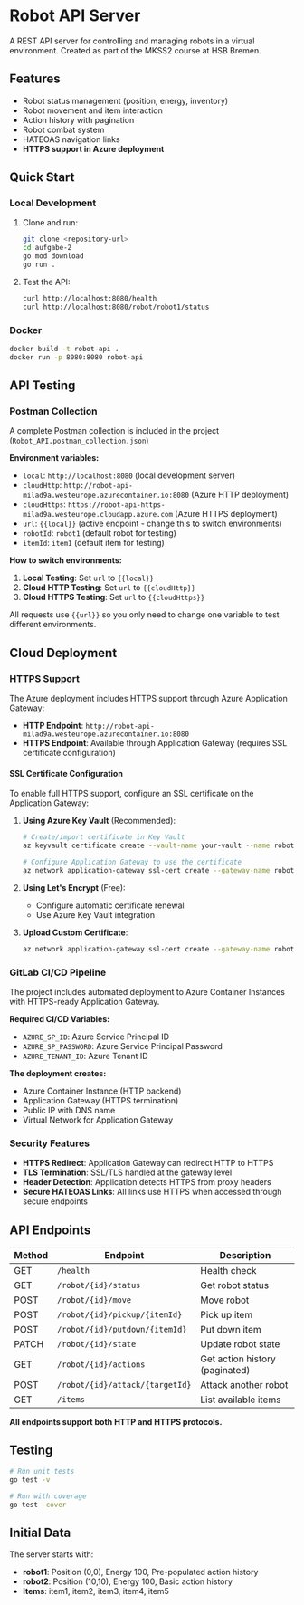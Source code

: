 # Robot API Server

A REST API server for controlling and managing robots in a virtual environment. Created as part of the MKSS2 course at HSB Bremen.

## Features

- Robot status management (position, energy, inventory)
- Robot movement and item interaction
- Action history with pagination
- Robot combat system
- HATEOAS navigation links
- **HTTPS support in Azure deployment**

## Quick Start

### Local Development

1. Clone and run:

   ```bash
   git clone <repository-url>
   cd aufgabe-2
   go mod download
   go run .
   ```

2. Test the API:
   ```bash
   curl http://localhost:8080/health
   curl http://localhost:8080/robot/robot1/status
   ```

### Docker

```bash
docker build -t robot-api .
docker run -p 8080:8080 robot-api
```

## API Testing

### Postman Collection

A complete Postman collection is included in the project (`Robot_API.postman_collection.json`)

**Environment variables:**

- `local`: `http://localhost:8080` (local development server)
- `cloudHttp`: `http://robot-api-milad9a.westeurope.azurecontainer.io:8080` (Azure HTTP deployment)
- `cloudHttps`: `https://robot-api-https-milad9a.westeurope.cloudapp.azure.com` (Azure HTTPS deployment)
- `url`: `{{local}}` (active endpoint - change this to switch environments)
- `robotId`: `robot1` (default robot for testing)
- `itemId`: `item1` (default item for testing)

**How to switch environments:**

1. **Local Testing**: Set `url` to `{{local}}`
2. **Cloud HTTP Testing**: Set `url` to `{{cloudHttp}}`
3. **Cloud HTTPS Testing**: Set `url` to `{{cloudHttps}}`

All requests use `{{url}}` so you only need to change one variable to test different environments.

## Cloud Deployment

### HTTPS Support

The Azure deployment includes HTTPS support through Azure Application Gateway:

- **HTTP Endpoint**: `http://robot-api-milad9a.westeurope.azurecontainer.io:8080`
- **HTTPS Endpoint**: Available through Application Gateway (requires SSL certificate configuration)

#### SSL Certificate Configuration

To enable full HTTPS support, configure an SSL certificate on the Application Gateway:

1. **Using Azure Key Vault** (Recommended):

   ```bash
   # Create/import certificate in Key Vault
   az keyvault certificate create --vault-name your-vault --name robot-api-cert --policy "$(az keyvault certificate get-default-policy)"

   # Configure Application Gateway to use the certificate
   az network application-gateway ssl-cert create --gateway-name robot-api-gateway --resource-group robotApiGroup --name robot-api-ssl --key-vault-secret-id https://your-vault.vault.azure.net/secrets/robot-api-cert
   ```

2. **Using Let's Encrypt** (Free):

   - Configure automatic certificate renewal
   - Use Azure Key Vault integration

3. **Upload Custom Certificate**:
   ```bash
   az network application-gateway ssl-cert create --gateway-name robot-api-gateway --resource-group robotApiGroup --name robot-api-ssl --cert-file cert.pfx --cert-password yourpassword
   ```

### GitLab CI/CD Pipeline

The project includes automated deployment to Azure Container Instances with HTTPS-ready Application Gateway.

**Required CI/CD Variables:**

- `AZURE_SP_ID`: Azure Service Principal ID
- `AZURE_SP_PASSWORD`: Azure Service Principal Password
- `AZURE_TENANT_ID`: Azure Tenant ID

**The deployment creates:**

- Azure Container Instance (HTTP backend)
- Application Gateway (HTTPS termination)
- Public IP with DNS name
- Virtual Network for Application Gateway

### Security Features

- **HTTPS Redirect**: Application Gateway can redirect HTTP to HTTPS
- **TLS Termination**: SSL/TLS handled at the gateway level
- **Header Detection**: Application detects HTTPS from proxy headers
- **Secure HATEOAS Links**: All links use HTTPS when accessed through secure endpoints

## API Endpoints

| Method | Endpoint                        | Description                    |
| ------ | ------------------------------- | ------------------------------ |
| GET    | `/health`                       | Health check                   |
| GET    | `/robot/{id}/status`            | Get robot status               |
| POST   | `/robot/{id}/move`              | Move robot                     |
| POST   | `/robot/{id}/pickup/{itemId}`   | Pick up item                   |
| POST   | `/robot/{id}/putdown/{itemId}`  | Put down item                  |
| PATCH  | `/robot/{id}/state`             | Update robot state             |
| GET    | `/robot/{id}/actions`           | Get action history (paginated) |
| POST   | `/robot/{id}/attack/{targetId}` | Attack another robot           |
| GET    | `/items`                        | List available items           |

**All endpoints support both HTTP and HTTPS protocols.**

## Testing

```bash
# Run unit tests
go test -v

# Run with coverage
go test -cover
```

## Initial Data

The server starts with:

- **robot1**: Position (0,0), Energy 100, Pre-populated action history
- **robot2**: Position (10,10), Energy 100, Basic action history
- **Items**: item1, item2, item3, item4, item5
